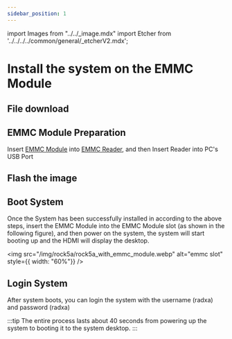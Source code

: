 ```yaml
---
sidebar_position: 1
---
```


import Images from "../../\_image.mdx"
import Etcher from '../../../../common/general/\_etcherV2.mdx';

# Install the system on the EMMC Module

## File download

<Images loader={false} system_img={true} spi_img={false} />

## EMMC Module Preparation

Insert [EMMC Module](../../../../accessories/emmc_module.md) into [EMMC Reader](../../../../accessories/emmc_reader.md), and then Insert Reader into PC's USB Port

## Flash the image

<Etcher/>

## Boot System

Once the System has been successfully installed in according to the above steps, insert the EMMC Module into the EMMC Module slot (as shown in the following figure), and then power on the system, the system will start booting up and the HDMI will display the desktop.

<img
src="/img/rock5a/rock5a_with_emmc_module.webp"
alt="emmc slot"
style={{ width: "60%"}}
/>

## Login System

After system boots, you can login the system with the username (radxa) and password (radxa)

:::tip
The entire process lasts about 40 seconds from powering up the system to booting it to the system desktop.
:::

